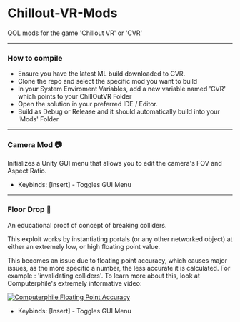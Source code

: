 # Chillout-VR-Mods
QOL mods for the game 'Chillout VR' or 'CVR'

--- 
### How to compile
- Ensure you have the latest ML build downloaded to CVR.
- Clone the repo and select the specific mod you want to build
- In your System Enviroment Variables, add a new variable named 'CVR' which points to your ChillOutVR Folder
- Open the solution in your preferred IDE / Editor.
- Build as Debug or Release and it should automatically build into your 'Mods' Folder

---

### Camera Mod :camera:
Initializes a Unity GUI menu that allows you to edit the camera's FOV and Aspect Ratio. 

- Keybinds: [Insert] - Toggles GUI Menu

---

### Floor Drop :fallen_leaf: 
An educational proof of concept of breaking colliders.

This exploit works by instantiating portals (or any other networked object) at either an extremely low, or high floating point value.

This becomes an issue due to floating point accuracy, which causes major issues, as the more specific a number, the less accurate it is calculated.
For example : 'invalidating colliders'.
To learn more about this, look at Computerphile's extremely informative video: 

[![Computerphile Floating Point Accuracy](https://img.youtube.com/vi/PZRI1IfStY0/0.jpg)](https://www.youtube.com/watch?v=PZRI1IfStY0)

- Keybinds: [Insert] - Toggles GUI Menu
